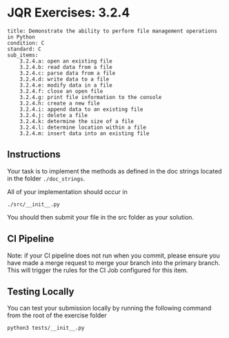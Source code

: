 # JQR Exercises: 3.2.4
```
title: Demonstrate the ability to perform file management operations in Python
condition: C
standard: C
sub_items:
    3.2.4.a: open an existing file
    3.2.4.b: read data from a file
    3.2.4.c: parse data from a file
    3.2.4.d: write data to a file
    3.2.4.e: modify data in a file
    3.2.4.f: close an open file
    3.2.4.g: print file information to the console
    3.2.4.h: create a new file
    3.2.4.i: append data to an existing file
    3.2.4.j: delete a file
    3.2.4.k: determine the size of a file
    3.2.4.l: determine location within a file
    3.2.4.m: insert data into an existing file
```

## Instructions


Your task is to implement the methods as defined in the doc strings
located in the folder `./doc_strings`. 

All of your implementation should occur in 

`./src/__init__.py`

You should then submit your file in the src folder as your solution.
          

## CI Pipeline

Note: if your CI pipeline does not run when you commit, please ensure you have made a merge request to merge
your branch into the primary branch. This will trigger the rules for the CI Job configured for this item.

## Testing Locally

You can test your submission locally by running the 
following command from the root of the exercise folder

```
python3 tests/__init__.py
```

